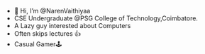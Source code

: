 - 👋 Hi, I’m @NarenVaithiyaa
- CSE Undergraduate @PSG College of Technology,Coimbatore.
- A Lazy guy interested about Computers
- Often skips lectures 👍
- Casual Gamer🕹️

